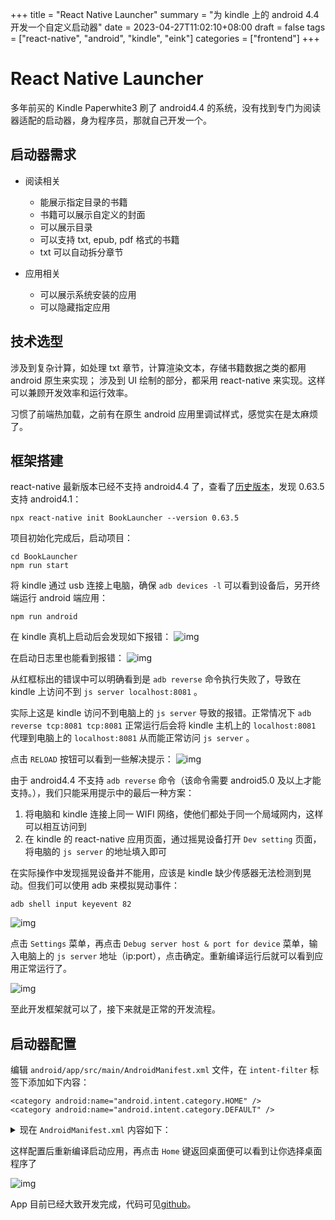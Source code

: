 +++
title = "React Native Launcher"
summary = "为 kindle 上的 android 4.4 开发一个自定义启动器"
date = 2023-04-27T11:02:10+08:00
draft = false
tags = ["react-native", "android", "kindle", "eink"]
categories = ["frontend"]
+++

# React Native Launcher

多年前买的 Kindle Paperwhite3 刷了 android4.4 的系统，没有找到专门为阅读器适配的启动器，身为程序员，那就自己开发一个。

## 启动器需求

-   阅读相关
    -   能展示指定目录的书籍
    -   书籍可以展示自定义的封面
    -   可以展示目录
    -   可以支持 txt, epub, pdf 格式的书籍
    -   txt 可以自动拆分章节

-   应用相关
    -   可以展示系统安装的应用
    -   可以隐藏指定应用

## 技术选型

涉及到复杂计算，如处理 txt 章节，计算渲染文本，存储书籍数据之类的都用 android 原生来实现；
涉及到 UI 绘制的部分，都采用 react-native 来实现。这样可以兼顾开发效率和运行效率。

习惯了前端热加载，之前有在原生 android 应用里调试样式，感觉实在是太麻烦了。

## 框架搭建

react-native 最新版本已经不支持 android4.4 了，查看了[历史版本](https://www.npmjs.com/package/react-native/v/0.63.5)，发现 0.63.5 支持 android4.1：

    npx react-native init BookLauncher --version 0.63.5

项目初始化完成后，启动项目：

    cd BookLauncher
    npm run start

将 kindle 通过 usb 连接上电脑，确保 `adb devices -l` 可以看到设备后，另开终端运行 android 端应用：

    npm run android

在 kindle 真机上启动后会发现如下报错：
![img](/frontend/images/react_native_launcher_1.png)

在启动日志里也能看到报错：
![img](/frontend/images/react_native_launcher_2.png)

从红框标出的错误中可以明确看到是 `adb reverse` 命令执行失败了，导致在 kindle 上访问不到 `js server localhost:8081` 。

实际上这是 kindle 访问不到电脑上的 `js server` 导致的报错。正常情况下 `adb reverse tcp:8081 tcp:8081` 正常运行后会将 kindle 主机上的 `localhost:8081` 代理到电脑上的 `localhost:8081` 从而能正常访问 `js server` 。

点击 `RELOAD` 按钮可以看到一些解决提示：
![img](/frontend/images/react_native_launcher_3.png)

由于 android4.4 不支持 `adb reverse` 命令（该命令需要 android5.0 及以上才能支持。），我们只能采用提示中的最后一种方案：

1.  将电脑和 kindle 连接上同一 WIFI 网络，使他们都处于同一个局域网内，这样可以相互访问到
2.  在 kindle 的 react-native 应用页面，通过摇晃设备打开 `Dev setting` 页面，将电脑的 `js server` 的地址填入即可

在实际操作中发现摇晃设备并不能用，应该是 kindle 缺少传感器无法检测到晃动。但我们可以使用 adb 来模拟晃动事件：

    adb shell input keyevent 82

![img](/frontend/images/react_native_launcher_4.png)

点击 `Settings` 菜单，再点击 `Debug server host & port for device` 菜单，输入电脑上的 `js server` 地址（ip:port），点击确定。重新编译运行后就可以看到应用正常运行了。

![img](/frontend/images/react_native_launcher_5.png)

至此开发框架就可以了，接下来就是正常的开发流程。

## 启动器配置

编辑 `android/app/src/main/AndroidManifest.xml` 文件，在 `intent-filter` 标签下添加如下内容：

    <category android:name="android.intent.category.HOME" />
    <category android:name="android.intent.category.DEFAULT" />

<details>
<summary>现在 <code>AndroidManifest.xml</code> 内容如下：</summary>

    <manifest xmlns:android="http://schemas.android.com/apk/res/android"
      package="com.booklauncher">
    
        <uses-permission android:name="android.permission.INTERNET" />
    
        <application
          android:name=".MainApplication"
          android:label="@string/app_name"
          android:icon="@mipmap/ic_launcher"
          android:roundIcon="@mipmap/ic_launcher_round"
          android:allowBackup="false"
          android:theme="@style/AppTheme">
          <activity
            android:name=".MainActivity"
            android:label="@string/app_name"
            android:configChanges="keyboard|keyboardHidden|orientation|screenSize|uiMode"
            android:launchMode="singleTask"
            android:windowSoftInputMode="adjustResize">
            <intent-filter>
                <action android:name="android.intent.action.MAIN" />
                <category android:name="android.intent.category.LAUNCHER" />
                <category android:name="android.intent.category.HOME" />
                <category android:name="android.intent.category.DEFAULT" />
            </intent-filter>
          </activity>
          <activity android:name="com.facebook.react.devsupport.DevSettingsActivity" />
        </application>
    
    </manifest>

</details>

这样配置后重新编译启动应用，再点击 `Home` 键返回桌面便可以看到让你选择桌面程序了

![img](/frontend/images/react_native_launcher_6.png)

App 目前已经大致开发完成，代码可见[github](https://github.com/number317/BookLauncher)。
